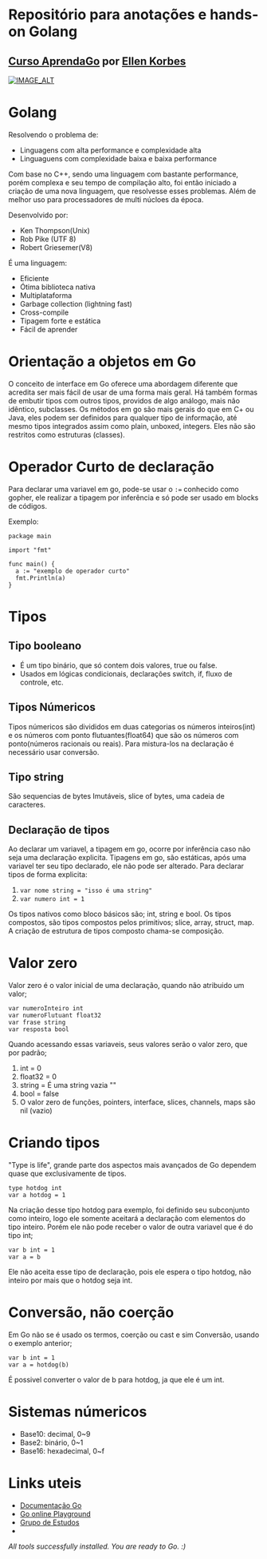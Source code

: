 # Repositório para anotações e hands-on Golang

## [Curso AprendaGo](https://github.com/vkorbes/aprendago) por [Ellen Korbes](https://github.com/vkorbes)

[![IMAGE_ALT](https://img.youtube.com/vi/WiGU_ZB-u0w/0.jpg)](https://www.youtube.com/watch?v=WiGU_ZB-u0w)

# Golang

Resolvendo o problema de:

- Linguagens com alta performance e complexidade alta
- Linguaguens com complexidade baixa e baixa performance

Com base no C++, sendo uma linguagem com bastante performance, porém complexa e seu tempo de compilação alto, foi então iniciado a criação de uma nova linguagem, que resolvesse esses problemas.
Além de melhor uso para processadores de multi núcloes da época.

Desenvolvido por:
- Ken Thompson(Unix)
- Rob Pike (UTF 8)
- Robert Griesemer(V8)

É uma linguagem:
- Eficiente
- Ótima biblioteca nativa
- Multiplataforma
- Garbage collection (lightning fast)
- Cross-compile
- Tipagem forte e estática
- Fácil de aprender

# Orientação a objetos em Go

O conceito de interface em Go oferece uma abordagem diferente que acredita ser mais fácil de usar de uma forma mais geral. Há também formas de embutir tipos com outros tipos, providos de algo análogo, mais não idêntico, subclasses. Os métodos em go são mais gerais do que em C+ ou Java, eles podem ser definidos para qualquer tipo de informação, até mesmo tipos integrados assim como plain, unboxed, integers. Eles não são restritos como estruturas (classes).

# Operador Curto de declaração

Para declarar uma variavel em go, pode-se usar o `:=` conhecido como gopher, ele realizar a tipagem por inferência e só pode ser usado em blocks de códigos.

Exemplo:

```
package main

import "fmt"

func main() {
  a := "exemplo de operador curto"
  fmt.Println(a)
}
```

# Tipos

## Tipo booleano

- É um tipo binário, que só contem dois valores, true ou false.
- Usados em lógicas condicionais, declarações switch, if, fluxo de controle, etc.

## Tipos Númericos

Tipos númericos são divididos em duas categorias os números inteiros(int) e os números com ponto flutuantes(float64) que são os números com ponto(números racionais ou reais).
Para mistura-los na declaração é necessário usar conversão.
## Tipo string

São sequencias de bytes Imutáveis, slice of bytes, uma cadeia de caracteres.

## Declaração de tipos

Ao declarar um  variavel, a tipagem em go, ocorre por inferência caso não seja uma declaração explicita.
Tipagens em go, são estáticas, após uma variavel ter seu tipo declarado, ele não pode ser alterado.
Para declarar tipos de forma explicita:

1. `var nome string = "isso é uma string"`
2. `var numero int = 1`

Os tipos nativos como bloco básicos são; int, string e bool.
Os tipos compostos, são tipos compostos pelos primitivos; slice, array, struct, map.
A criação de estrutura de tipos composto chama-se composição.

# Valor zero

Valor zero é o valor inicial de uma declaração, quando não atribuido um valor;

```
var numeroInteiro int
var numeroFlutuant float32
var frase string
var resposta bool
```

Quando acessando essas variaveis, seus valores serão o valor zero, que por padrão;

1. int = 0
1. float32 = 0
2. string = É uma string vazia ""
3. bool = false
4. O valor zero de funções, pointers, interface, slices, channels, maps são nil (vazio)

# Criando tipos

"Type is life", grande parte dos aspectos mais avançados de Go dependem quase que exclusivamente de tipos.

```
type hotdog int
var a hotdog = 1
```

Na criação desse tipo hotdog para exemplo, foi definido seu subconjunto como inteiro, logo ele somente aceitará a declaração com elementos do tipo inteiro. Porém ele não pode receber o valor de outra variavel que é do tipo int;
```
var b int = 1
var a = b
```

Ele não aceita esse tipo de declaração, pois ele espera o tipo hotdog, não inteiro por mais que o hotdog seja int.

# Conversão, não coerção

Em Go não se é usado os termos, coerção ou cast e sim Conversão, usando o exemplo anterior;
```
var b int = 1
var a = hotdog(b)
```

É possivel converter o valor de b para hotdog, ja que ele é um int.

# Sistemas númericos

- Base10: decimal, 0~9
- Base2: binário, 0~1
- Base16: hexadecimal, 0~f

# Links uteis

- [Documentação Go](https://go.dev/doc/)
- [Go online Playground](https://go.dev/play/)
- [Grupo de Estudos](https://github.com/crgimenes/estudos)
- []()

*All tools successfully installed. You are ready to Go. :)*
